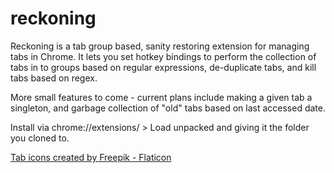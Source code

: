 # reckoning
Reckoning is a tab group based, sanity restoring extension for managing tabs in 
Chrome. It lets you set hotkey bindings to perform the collection of tabs in to
groups based on regular expressions, de-duplicate tabs, and kill tabs based on
regex.

More small features to come - current plans include making a given tab a
singleton, and garbage collection of "old" tabs based on last accessed date.

Install via chrome://extensions/ > Load unpacked and giving it the folder you
cloned to.

<a href="https://www.flaticon.com/free-icons/tab" title="tab icons">Tab icons 
created by Freepik - Flaticon</a>

